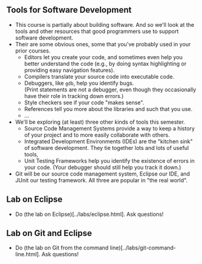 Tools for Software Development
------------------------------

* This course is partially about building software.  And so we'll look
  at the tools and other resources that good programmers use to support
  software development.
* Their are some obvious ones, some that you've probably used in your prior
  courses.
    * Editors let you create your code, and sometimes even help you
      better understand the code (e.g., by doing syntax highlighting
      or providing easy navigation features).
    * Compilers translate your source code into executable code.
    * Debuggers, like `gdb`, help you identify bugs.  
      (Print statements are not a debugger, even though they occasionally 
      have their role in tracking down errors.)
    * Style checkers see if your code "makes sense".
    * References tell you more about the libraries and such that
      you use.
    * ...
* We'll be exploring (at least) three other kinds of tools this semester.
    * Source Code Management Systems provide a way to keep a history
      of your project and to more easily collaborate with others.
    * Integrated Development Environments (IDEs) are the "kitchen sink"
      of software development.  They tie together lots and lots of useful
      tools,
    * Unit Testing Frameworks help you identify the existence of errors
      in your code.  (Your debugger should still help you track it down.)
* Git will be our source code management system, Eclipse our IDE, and
  JUnit our testing framework.  All three are popular in "the real world".

Lab on Eclipse
--------------

* Do (the lab on Eclipse)[../labs/eclipse.html].  Ask questions!


Lab on Git and Eclipse
----------------------

* Do (the lab on Git from the command line)[../labs/git-command-line.html].  Ask questions!

